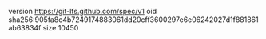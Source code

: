 version https://git-lfs.github.com/spec/v1
oid sha256:905fa8c4b7249174883061dd20cff3600297e6e06242027d1f881861ab63834f
size 10450
